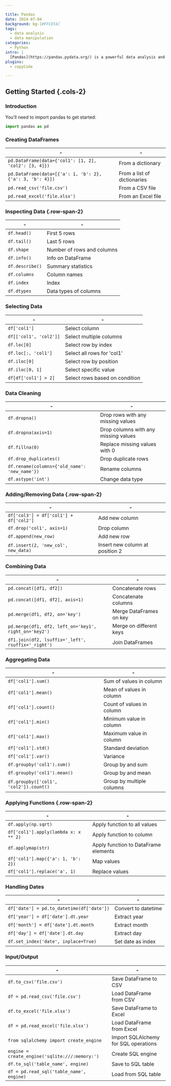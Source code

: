 ```yaml
---

title: Pandas
date: 2024-07-04
background: bg-[#FFCE54]
tags:
  - data analysis
  - data manipulation
categories:
  - Python
intro: |
  [Pandas](https://pandas.pydata.org/) is a powerful data analysis and manipulation library for Python. This cheat sheet is a quick reference for Pandas beginners.
plugins:
  - copyCode

---
```


## Getting Started {.cols-2}

### Introduction

You’ll need to import pandas to get started:

```python
import pandas as pd
```

### Creating DataFrames

| -                                                              | -                                                   |
| -------------------------------------------------------------- | --------------------------------------------------- |
| `pd.DataFrame(data={'col1': [1, 2], 'col2': [3, 4]})`          | From a dictionary                                   |
| `pd.DataFrame(data=[{'a': 1, 'b': 2}, {'a': 3, 'b': 4}])`      | From a list of dictionaries                         |
| `pd.read_csv('file.csv')`                                      | From a CSV file                                     |
| `pd.read_excel('file.xlsx')`                                   | From an Excel file                                  |

### Inspecting Data {.row-span-2}

| -                       | -                               |
| ----------------------- | ------------------------------- |
| `df.head()`             | First 5 rows                    |
| `df.tail()`             | Last 5 rows                     |
| `df.shape`              | Number of rows and columns      |
| `df.info()`             | Info on DataFrame               |
| `df.describe()`         | Summary statistics              |
| `df.columns`            | Column names                    |
| `df.index`              | Index                           |
| `df.dtypes`             | Data types of columns           |

### Selecting Data

| -                        | -                                                 |
| ------------------------ | ------------------------------------------------- |
| `df['col1']`             | Select column                                     |
| `df[['col1', 'col2']]`   | Select multiple columns                           |
| `df.loc[0]`              | Select row by index                               |
| `df.loc[:, 'col1']`      | Select all rows for 'col1'                        |
| `df.iloc[0]`             | Select row by position                            |
| `df.iloc[0, 1]`          | Select specific value                             |
| `df[df['col1'] > 2]`     | Select rows based on condition                    |

### Data Cleaning

| -                            | -                                      |
| ---------------------------- | -------------------------------------- |
| `df.dropna()`                | Drop rows with any missing values      |
| `df.dropna(axis=1)`          | Drop columns with any missing values   |
| `df.fillna(0)`               | Replace missing values with 0          |
| `df.drop_duplicates()`       | Drop duplicate rows                    |
| `df.rename(columns={'old_name': 'new_name'})` | Rename columns      |
| `df.astype('int')`           | Change data type                       |

### Adding/Removing Data {.row-span-2}

| -                                   | -                              |
| ----------------------------------- | ------------------------------ |
| `df['col3'] = df['col1'] + df['col2']` | Add new column               |
| `df.drop('col1', axis=1)`           | Drop column                    |
| `df.append(new_row)`                | Add new row                    |
| `df.insert(2, 'new_col', new_data)` | Insert new column at position 2|

### Combining Data

| -                                             | -                                                |
| --------------------------------------------- | ------------------------------------------------ |
| `pd.concat([df1, df2])`                       | Concatenate rows                                 |
| `pd.concat([df1, df2], axis=1)`               | Concatenate columns                              |
| `pd.merge(df1, df2, on='key')`                | Merge DataFrames on key                          |
| `pd.merge(df1, df2, left_on='key1', right_on='key2')` | Merge on different keys                 |
| `df1.join(df2, lsuffix='_left', rsuffix='_right')`    | Join DataFrames                              |

### Aggregating Data

| -                                    | -                                                |
| ------------------------------------ | ------------------------------------------------ |
| `df['col1'].sum()`                   | Sum of values in column                          |
| `df['col1'].mean()`                  | Mean of values in column                         |
| `df['col1'].count()`                 | Count of values in column                        |
| `df['col1'].min()`                   | Minimum value in column                          |
| `df['col1'].max()`                   | Maximum value in column                          |
| `df['col1'].std()`                   | Standard deviation                               |
| `df['col1'].var()`                   | Variance                                         |
| `df.groupby('col1').sum()`           | Group by and sum                                 |
| `df.groupby('col1').mean()`          | Group by and mean                                |
| `df.groupby(['col1', 'col2']).count()` | Group by multiple columns                       |

### Applying Functions {.row-span-2}

| -                                  | -                                    |
| ---------------------------------- | ------------------------------------ |
| `df.apply(np.sqrt)`                | Apply function to all values         |
| `df['col1'].apply(lambda x: x ** 2)`| Apply function to column             |
| `df.applymap(str)`                 | Apply function to DataFrame elements |
| `df['col1'].map({'a': 1, 'b': 2})` | Map values                           |
| `df['col1'].replace('a', 1)`       | Replace values                       |

### Handling Dates

| -                                    | -                                          |
| ------------------------------------ | ------------------------------------------ |
| `df['date'] = pd.to_datetime(df['date'])` | Convert to datetime                      |
| `df['year'] = df['date'].dt.year`          | Extract year                              |
| `df['month'] = df['date'].dt.month`        | Extract month                             |
| `df['day'] = df['date'].dt.day`            | Extract day                               |
| `df.set_index('date', inplace=True)`       | Set date as index                         |

### Input/Output

| -                                    | -                                                |
| ------------------------------------ | ------------------------------------------------ |
| `df.to_csv('file.csv')`              | Save DataFrame to CSV                            |
| `df = pd.read_csv('file.csv')`       | Load DataFrame from CSV                          |
| `df.to_excel('file.xlsx')`           | Save DataFrame to Excel                          |
| `df = pd.read_excel('file.xlsx')`    | Load DataFrame from Excel                        |
| `from sqlalchemy import create_engine`| Import SQLAlchemy for SQL operations            |
| `engine = create_engine('sqlite:///:memory:')` | Create SQL engine                         |
| `df.to_sql('table_name', engine)`    | Save to SQL table                                |
| `df = pd.read_sql('table_name', engine)` | Load from SQL table                            |
